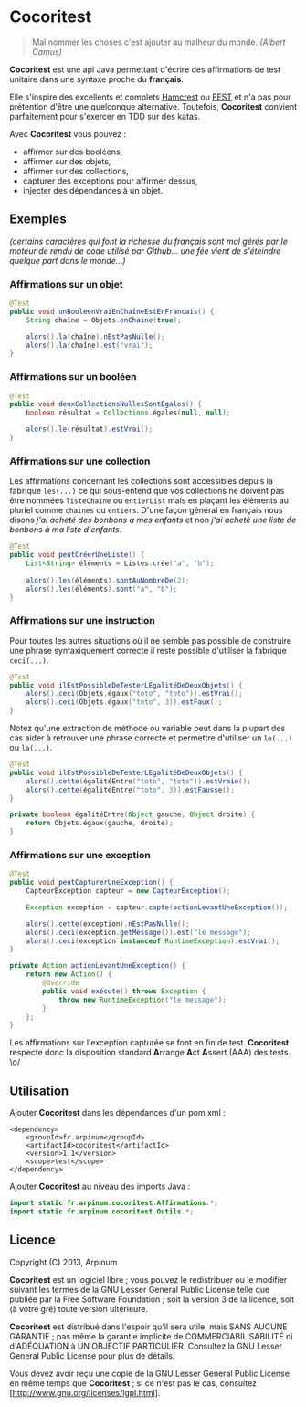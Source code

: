 # Cocoritest

> Mal nommer les choses c'est ajouter au malheur du monde.
> <cite>(Albert Camus)</cite>

**Cocoritest** est une api Java permettant d'écrire des affirmations de test unitaire dans une syntaxe proche du **français**. 

Elle s'inspire des excellents et complets [Hamcrest] ou [FEST] et n'a pas pour prétention d'être une quelconque alternative. Toutefois, **Cocoritest** convient parfaitement pour s'exercer en TDD sur des katas.

Avec **Cocoritest** vous pouvez :
* affirmer sur des booléens,
* affirmer sur des objets,
* affirmer sur des collections,
* capturer des exceptions pour affirmer dessus,
* injecter des dépendances à un objet.

## Exemples ##
*(certains caractères qui font la richesse du français sont mal gérés par le moteur de rendu de code utilisé par Github... une fée vient de s'éteindre quelque part dans le monde...)*

### Affirmations sur un objet ###

```java
@Test
public void unBooleenVraiEnChaîneEstEnFrancais() {
    String chaîne = Objets.enChaine(true);

    alors().la(chaîne).nEstPasNulle();
    alors().la(chaîne).est("vrai");
}
```

### Affirmations sur un booléen ###

```java
@Test
public void deuxCollectionsNullesSontEgales() {
    boolean résultat = Collections.égales(null, null);

    alors().le(résultat).estVrai();
}
```

### Affirmations sur une collection ###

Les affirmations concernant les collections sont accessibles depuis la fabrique `les(...)` ce qui sous-entend que vos collections ne doivent pas être nommées `listeChaine` ou `entierList` mais en plaçant les éléments au pluriel comme `chaines` ou `entiers`.
D'une façon général en français nous disons *j'ai acheté des bonbons à mes enfants* et non *j'ai acheté une liste de bonbons à ma liste d'enfants*.

```java
@Test
public void peutCréerUneListe() {
    List<String> éléments = Listes.crée("a", "b");
 
    alors().les(éléments).sontAuNombreDe(2); 
    alors().les(éléments).sont("a", "b");
}
```

### Affirmations sur une instruction ###

Pour toutes les autres situations où il ne semble pas possible de construire une phrase syntaxiquement correcte il reste possible d'utiliser la fabrique `ceci(...)`.

```java
@Test
public void ilEstPossibleDeTesterLEgalitéDeDeuxObjets() {
    alors().ceci(Objets.égaux("toto", "toto")).estVrai();
    alors().ceci(Objets.égaux("toto", 3)).estFaux();
}
```

Notez qu'une extraction de méthode ou variable peut dans la plupart des cas aider à retrouver une phrase correcte et permettre d'utiliser un `le(...)` ou `la(...)`.

```java
@Test
public void ilEstPossibleDeTesterLEgalitéDeDeuxObjets() {
	alors().cette(égalitéEntre("toto", "toto")).estVraie();
	alors().cette(égalitéEntre("toto", 3)).estFausse();
}

private boolean égalitéEntre(Object gauche, Object droite) {
    return Objets.égaux(gauche, droite);
}
```

### Affirmations sur une exception ###

```java
@Test
public void peutCapturerUneException() {
	CapteurException capteur = new CapteurException();

	Exception exception = capteur.capte(actionLevantUneException());

	alors().cette(exception).nEstPasNulle();
	alors().ceci(exception.getMessage()).est("le message");
	alors().ceci(exception instanceof RuntimeException).estVrai();
}

private Action actionLevantUneException() {
	return new Action() {
		@Override
		public void exécute() throws Exception {
			throw new RuntimeException("le message");
		}
	};
}
```

Les affirmations sur l'exception capturée se font en fin de test. **Cocoritest** respecte donc la disposition standard **A**rrange **A**ct **A**ssert (AAA) des tests. \o/

## Utilisation ##

Ajouter **Cocoritest** dans les dépendances d'un pom.xml :

```
<dependency>
	<groupId>fr.arpinum</groupId>
	<artifactId>cocoritest</artifactId>
	<version>1.1</version>
	<scope>test</scope>
</dependency>
```

Ajouter **Cocoritest** au niveau des imports Java :

```java
import static fr.arpinum.cocoritest.Affirmations.*;
import static fr.arpinum.cocoritest.Outils.*;
```

## Licence ##

Copyright (C) 2013, Arpinum

**Cocoritest** est un logiciel libre ; vous pouvez le redistribuer ou le modifier suivant les termes de la GNU Lesser General Public License telle que publiée par la Free Software Foundation ; soit la version 3 de la licence, soit (à votre gré) toute version ultérieure.

**Cocoritest** est distribué dans l'espoir qu'il sera utile, mais SANS AUCUNE GARANTIE ; pas même la garantie implicite de COMMERCIABILISABILITÉ ni d'ADÉQUATION à UN OBJECTIF PARTICULIER. Consultez la GNU Lesser General Public License pour plus de détails.

Vous devez avoir reçu une copie de la GNU Lesser General Public License en même temps que **Cocoritest** ; si ce n'est pas le cas, consultez [http://www.gnu.org/licenses/lgpl.html].

[Hamcrest]: http://hamcrest.org/
[FEST]: https://code.google.com/p/fest/
[cartographie]: http://www.arpinum.fr/images/cocoritest/cartographie.jpg
[http://www.gnu.org/licenses/lgpl.html]: http://www.gnu.org/licenses/lgpl.html
